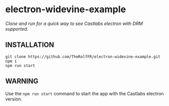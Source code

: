 # electron-widevine-example

*Clone and run for a quick way to see Castlabs electron with DRM supported.*

## INSTALLATION

```
git clone https://github.com/TheRolfFR/electron-widevine-example.git
npm i
npm run start
```

## WARNING

Use the `npm run start` command to start the app with the Castlabs electron version.
